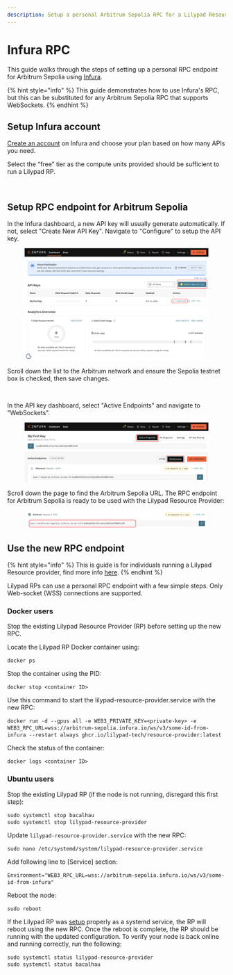 ```yaml
---
description: Setup a personal Arbitrum Sepolia RPC for a Lilypad Resource Provider.
---
```


# Infura RPC

This guide walks through the steps of setting up a personal RPC endpoint for Arbitrum Sepolia using [Infura](https://www.infura.io/).

{% hint style="info" %}
This guide demonstrates how to use Infura's RPC, but this can be substituted for any Arbitrum Sepolia RPC that supports WebSockets.
{% endhint %}

## Setup Infura account

[Create an account](https://app.infura.io/login) on Infura and choose your plan based on how many APIs you need.

Select the “free” tier as the compute units provided should be sufficient to run a Lilypad RP.

<figure><img src="../../.gitbook/assets/Screenshot 2024-10-14 at 11.20.56 AM.png" alt=""><figcaption></figcaption></figure>

## Setup RPC endpoint for Arbitrum Sepolia

In the Infura dashboard, a new API key will usually generate automatically. If not, select "Create New API Key". Navigate to "Configure" to setup the API key.

<figure><img src="../../.gitbook/assets/infuraguide1 (1).png" alt=""><figcaption></figcaption></figure>

Scroll down the list to the Arbitrum network and ensure the Sepolia testnet box is checked, then save changes.

<figure><img src="../../.gitbook/assets/Screenshot 2024-10-14 at 11.28.38 AM.png" alt=""><figcaption></figcaption></figure>

In the API key dashboard, select "Active Endpoints" and navigate to "WebSockets".

<figure><img src="../../.gitbook/assets/infuraguide2 (1).png" alt=""><figcaption></figcaption></figure>

Scroll down the page to find the Arbitrum Sepolia URL. The RPC endpoint for Arbitrum Sepolia is ready to be used with the Lilypad Resource Provider:

<figure><img src="../../.gitbook/assets/infuraguide3.png" alt=""><figcaption></figcaption></figure>

## Use the new RPC endpoint

{% hint style="info" %}
This is guide is for individuals running a Lilypad Resource provider, find more info [here](https://docs.lilypad.tech/lilypad/hardware-providers/run-a-node).
{% endhint %}

Lilypad RPs can use a personal RPC endpoint with a few simple steps. Only Web-socket (WSS) connections are supported.

### **Docker users**

Stop the existing Lilypad Resource Provider (RP) before setting up the new RPC.&#x20;

Locate the Lilypad RP Docker container using:

```
docker ps
```

Stop the container using the PID:

```
docker stop <container ID>
```

Use this command to start the lilypad-resource-provider.service with the new RPC:

```
docker run -d --gpus all -e WEB3_PRIVATE_KEY=<private-key> -e WEB3_RPC_URL=wss://arbitrum-sepolia.infura.io/ws/v3/some-id-from-infura --restart always ghcr.io/lilypad-tech/resource-provider:latest
```

Check the status of the container:

```
docker logs <container ID>
```

### **Ubuntu users**

Stop the existing Lilypad RP (if the node is not running, disregard this first step):

```
sudo systemctl stop bacalhau
sudo systemctl stop lilypad-resource-provider
```

Update `lilypad-resource-provider.service` with the new RPC:

```
sudo nano /etc/systemd/system/lilypad-resource-provider.service
```

Add following line to \[Service] section:

```
Environment="WEB3_RPC_URL=wss://arbitrum-sepolia.infura.io/ws/v3/some-id-from-infura"
```

Reboot the node:

```
sudo reboot
```

If the Lilypad RP was [setup](https://docs.lilypad.tech/lilypad/hardware-providers/run-a-node/linux#install-systemd-unit-for-bacalhau) properly as a systemd service, the RP will reboot using the new RPC. Once the reboot is complete, the RP should be running with the updated configuration. To verify your node is back online and running correctly, run the following:

```
sudo systemctl status lilypad-resource-provider
sudo systemctl status bacalhau
```

